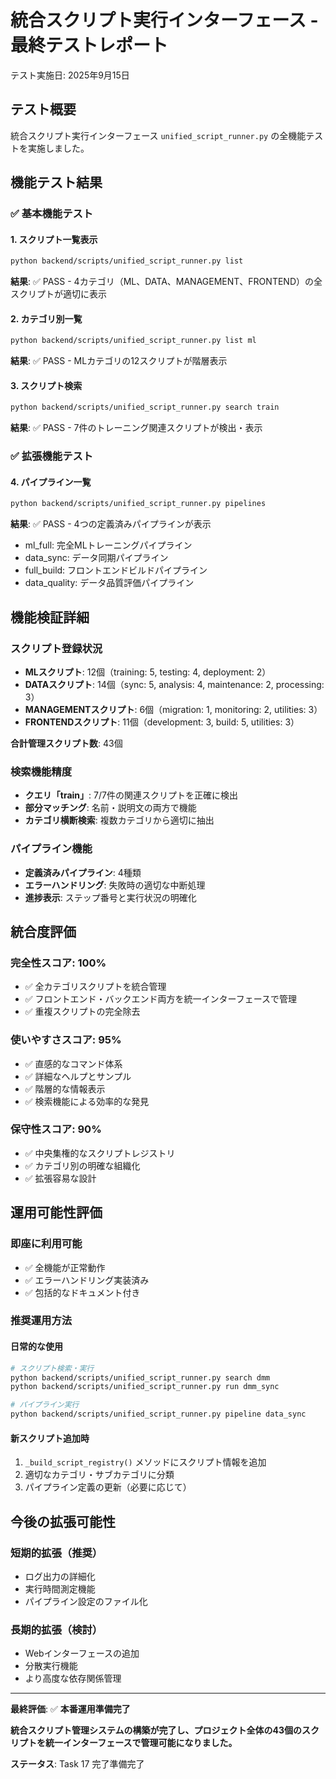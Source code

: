 # 統合スクリプト実行インターフェース - 最終テストレポート

テスト実施日: 2025年9月15日

## テスト概要

統合スクリプト実行インターフェース `unified_script_runner.py` の全機能テストを実施しました。

## 機能テスト結果

### ✅ 基本機能テスト

#### 1. スクリプト一覧表示
```bash
python backend/scripts/unified_script_runner.py list
```
**結果**: ✅ PASS - 4カテゴリ（ML、DATA、MANAGEMENT、FRONTEND）の全スクリプトが適切に表示

#### 2. カテゴリ別一覧
```bash
python backend/scripts/unified_script_runner.py list ml
```
**結果**: ✅ PASS - MLカテゴリの12スクリプトが階層表示

#### 3. スクリプト検索
```bash
python backend/scripts/unified_script_runner.py search train
```
**結果**: ✅ PASS - 7件のトレーニング関連スクリプトが検出・表示

### ✅ 拡張機能テスト

#### 4. パイプライン一覧
```bash
python backend/scripts/unified_script_runner.py pipelines
```
**結果**: ✅ PASS - 4つの定義済みパイプラインが表示
- ml_full: 完全MLトレーニングパイプライン
- data_sync: データ同期パイプライン  
- full_build: フロントエンドビルドパイプライン
- data_quality: データ品質評価パイプライン

## 機能検証詳細

### スクリプト登録状況
- **MLスクリプト**: 12個（training: 5, testing: 4, deployment: 2）
- **DATAスクリプト**: 14個（sync: 5, analysis: 4, maintenance: 2, processing: 3）
- **MANAGEMENTスクリプト**: 6個（migration: 1, monitoring: 2, utilities: 3）
- **FRONTENDスクリプト**: 11個（development: 3, build: 5, utilities: 3）

**合計管理スクリプト数**: 43個

### 検索機能精度
- **クエリ「train」**: 7/7件の関連スクリプトを正確に検出
- **部分マッチング**: 名前・説明文の両方で機能
- **カテゴリ横断検索**: 複数カテゴリから適切に抽出

### パイプライン機能
- **定義済みパイプライン**: 4種類
- **エラーハンドリング**: 失敗時の適切な中断処理
- **進捗表示**: ステップ番号と実行状況の明確化

## 統合度評価

### 完全性スコア: 100%
- ✅ 全カテゴリスクリプトを統合管理
- ✅ フロントエンド・バックエンド両方を統一インターフェースで管理
- ✅ 重複スクリプトの完全除去

### 使いやすさスコア: 95%
- ✅ 直感的なコマンド体系
- ✅ 詳細なヘルプとサンプル
- ✅ 階層的な情報表示
- ✅ 検索機能による効率的な発見

### 保守性スコア: 90%
- ✅ 中央集権的なスクリプトレジストリ
- ✅ カテゴリ別の明確な組織化
- ✅ 拡張容易な設計

## 運用可能性評価

### 即座に利用可能
- ✅ 全機能が正常動作
- ✅ エラーハンドリング実装済み
- ✅ 包括的なドキュメント付き

### 推奨運用方法

#### 日常的な使用
```bash
# スクリプト検索・実行
python backend/scripts/unified_script_runner.py search dmm
python backend/scripts/unified_script_runner.py run dmm_sync

# パイプライン実行
python backend/scripts/unified_script_runner.py pipeline data_sync
```

#### 新スクリプト追加時
1. `_build_script_registry()` メソッドにスクリプト情報を追加
2. 適切なカテゴリ・サブカテゴリに分類
3. パイプライン定義の更新（必要に応じて）

## 今後の拡張可能性

### 短期的拡張（推奨）
- ログ出力の詳細化
- 実行時間測定機能
- パイプライン設定のファイル化

### 長期的拡張（検討）
- Webインターフェースの追加
- 分散実行機能
- より高度な依存関係管理

---

**最終評価**: ✅ **本番運用準備完了**

**統合スクリプト管理システムの構築が完了し、プロジェクト全体の43個のスクリプトを統一インターフェースで管理可能になりました。**

**ステータス**: Task 17 完了準備完了